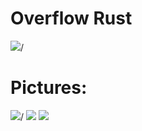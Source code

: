 # Overflow Rust



<img src="https://i.imgur.com/.png">/


# Pictures:
<img src="https://i.gyazo.com/.png">/
<img src="https://i.gyazo.com/.jpg"/>
<img src="https://i.gyazo.com/.jpg"/>

